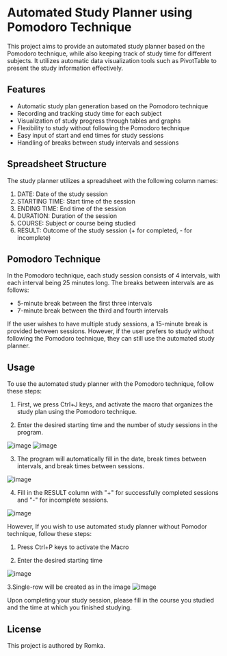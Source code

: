 # Automated Study Planner using Pomodoro Technique

This project aims to provide an automated study planner based on the Pomodoro technique, while also keeping track of study time for different subjects. It utilizes automatic data visualization tools such as PivotTable to present the study information effectively.

## Features
- Automatic study plan generation based on the Pomodoro technique
- Recording and tracking study time for each subject
- Visualization of study progress through tables and graphs
- Flexibility to study without following the Pomodoro technique
- Easy input of start and end times for study sessions
- Handling of breaks between study intervals and sessions

## Spreadsheet Structure

The study planner utilizes a spreadsheet with the following column names:

1.	DATE: Date of the study session
2.	STARTING TIME: Start time of the session
3.	ENDING TIME: End time of the session
4.	DURATION: Duration of the session
5.	COURSE: Subject or course being studied
6.	RESULT: Outcome of the study session (+ for completed, - for incomplete)

## Pomodoro Technique

In the Pomodoro technique, each study session consists of 4 intervals, with each interval being 25 minutes long. The breaks between intervals are as follows:

- 5-minute break between the first three intervals
- 7-minute break between the third and fourth intervals

If the user wishes to have multiple study sessions, a 15-minute break is provided between sessions. However, if the user prefers to study without following the Pomodoro technique, they can still use the automated study planner.

## Usage

To use the automated study planner with the Pomodoro technique, follow these steps:

1. First, we press Ctrl+J keys, and activate the macro that organizes the study plan using the Pomodoro technique.


2. Enter the desired starting time and the number of study sessions in the program.


![image](https://github.com/romka516/SmartPomodoroPlanner/assets/101732278/d1355c07-eea6-41ce-8ad5-4a7207e9eebb)
![image](https://github.com/romka516/SmartPomodoroPlanner/assets/101732278/bbc8262d-2132-4634-8749-8740ce0e4dce)



3. The program will automatically fill in the date, break times between intervals, and break times between sessions.


![image](https://github.com/romka516/SmartPomodoroPlanner/assets/101732278/ad025769-07a6-473f-82b4-291787f19baf)



4. Fill in the RESULT column with "+" for successfully completed sessions and "-" for incomplete sessions.


![image](https://github.com/romka516/SmartPomodoroPlanner/assets/101732278/67e59a2b-fe4a-4998-9f45-1a213dccb3d6)


However, If you wish to use automated study planner without Pomodor technique, follow these steps:

1. Press Ctrl+P keys to activate the Macro


2. Enter the desired starting time

![image](https://github.com/romka516/SmartPomodoroPlanner/assets/101732278/abc06f4c-efcd-459e-a90b-e2beb39517f4)



3.Single-row will be created as in the image
![image](https://github.com/romka516/SmartPomodoroPlanner/assets/101732278/2f5a380d-44a5-4d28-af0c-2e5264e1ffe5)


Upon completing your study session, please fill in the course you studied and the time at which you finished studying.


## License

This project is authored by Romka.
